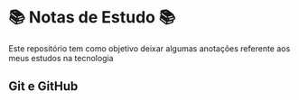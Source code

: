 # :books: Notas de Estudo :books:

Este repositório tem como objetivo deixar algumas anotações referente aos meus estudos na tecnologia

## Git e GitHub
